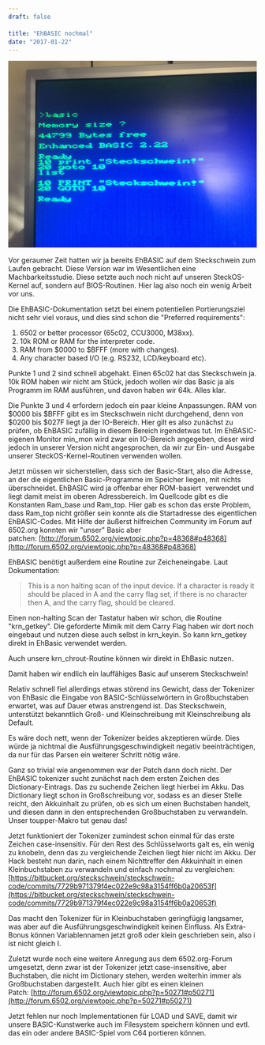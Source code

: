 ```yaml
---
draft: false

title: "EhBASIC nochmal"
date: "2017-01-22"
---
```


![img_2287](images/img_2287.jpg)

Vor geraumer Zeit hatten wir ja bereits EhBASIC auf dem Steckschwein zum Laufen gebracht. Diese Version war im Wesentlichen eine Machbarkeitsstudie. Diese setzte auch noch nicht auf unseren SteckOS-Kernel auf, sondern auf BIOS-Routinen. Hier lag also noch ein wenig Arbeit vor uns.

Die EhBASIC-Dokumentation setzt bei einem potentiellen Portierungsziel nicht sehr viel voraus, und dies sind schon die "Preferred requirements":

1. 6502 or better processor (65c02, CCU3000, M38xx).
2. 10k ROM or RAM for the interpreter code.
3. RAM from $0000 to $BFFF (more with changes).
4. Any character based I/O (e.g. RS232, LCD/keyboard etc).

Punkte 1 und 2 sind schnell abgehakt. Einen 65c02 hat das Steckschwein ja. 10k ROM haben wir nicht am Stück, jedoch wollen wir das Basic ja als Programm im RAM ausführen, und davon haben wir 64k. Alles klar.

Die Punkte 3 und 4 erfordern jedoch ein paar kleine Anpassungen. RAM von $0000 bis $BFFF gibt es im Steckschwein nicht durchgehend, denn von $0200 bis $027F liegt ja der IO-Bereich. Hier gilt es also zunächst zu prüfen, ob EhBASIC zufällig in diesem Bereich irgendetwas tut. Im EhBASIC-eigenen Monitor min\_mon wird zwar ein IO-Bereich angegeben, dieser wird jedoch in unserer Version nicht angesprochen, da wir zur Ein- und Ausgabe unserer SteckOS-Kernel-Routinen verwenden wollen.

Jetzt müssen wir sicherstellen, dass sich der Basic-Start, also die Adresse, an der die eigentlichen Basic-Programme im Speicher liegen, mit nichts überschneidet. EhBASIC wird ja offenbar eher ROM-basiert  verwendet und liegt damit meist im oberen Adressbereich. Im Quellcode gibt es die Konstanten Ram\_base und Ram\_top. Hier gab es schon das erste Problem, dass Ram\_top nicht größer sein konnte als die Startadresse des eigentlichen EhBASIC-Codes. Mit Hilfe der äußerst hilfreichen Community im Forum auf 6502.org konnten wir "unser" Basic aber patchen: [http://forum.6502.org/viewtopic.php?p=48368#p48368](http://forum.6502.org/viewtopic.php?p=48368#p48368)

EhBASIC benötigt außerdem eine Routine zur Zeicheneingabe. Laut Dokumentation:

> This is a non halting scan of the input device. If a character is ready it should be placed in A and the carry flag set, if there is no character then A, and the carry flag, should be cleared.

Einen non-halting Scan der Tastatur haben wir schon, die Routine "krn\_getkey". Die geforderte Mimik mit dem Carry Flag haben wir dort noch eingebaut und nutzen diese auch selbst in krn\_keyin. So kann krn\_getkey direkt in EhBasic verwendet werden.

Auch unsere krn\_chrout-Routine können wir direkt in EhBasic nutzen.

Damit haben wir endlich ein lauffähiges Basic auf unserem Steckschwein!

Relativ schnell fiel allerdings etwas störend ins Gewicht, dass der Tokenizer von EhBasic die Eingabe von BASIC-Schlüsselwörtern in Großbuchstaben erwartet, was auf Dauer etwas anstrengend ist. Das Steckschwein, unterstützt bekanntlich Groß- und Kleinschreibung mit Kleinschreibung als Default.

Es wäre doch nett, wenn der Tokenizer beides akzeptieren würde. Dies würde ja nichtmal die Ausführungsgeschwindigkeit negativ beeinträchtigen, da nur für das Parsen ein weiterer Schritt nötig wäre.

Ganz so trivial wie angenommen war der Patch dann doch nicht. Der EhBASIC tokenizer sucht zunächst nach dem ersten Zeichen des Dictionary-Eintrags. Das zu suchende Zeichen liegt hierbei im Akku. Das Dictionary liegt schon in Großschreibung vor, sodass es an dieser Stelle reicht, den Akkuinhalt zu prüfen, ob es sich um einen Buchstaben handelt, und diesen dann in den entsprechenden Großbuchstaben zu verwandeln. Unser toupper-Makro tut genau das!

Jetzt funktioniert der Tokenizer zumindest schon einmal für das erste Zeichen case-insensitiv. Für den Rest des Schlüsselworts galt es, ein wenig zu knobeln, denn das zu vergleichende Zeichen liegt hier nicht im Akku. Der Hack besteht nun darin, nach einem Nichttreffer den Akkuinhalt in einen Kleinbuchstaben zu verwandeln und einfach nochmal zu vergleichen: [https://bitbucket.org/steckschwein/steckschwein-code/commits/7729b971379f4ec022e9c98a3154ff6b0a20653f](https://bitbucket.org/steckschwein/steckschwein-code/commits/7729b971379f4ec022e9c98a3154ff6b0a20653f)

Das macht den Tokenizer für in Kleinbuchstaben geringfügig langsamer, was aber auf die Ausführungsgeschwindigkeit keinen Einfluss. Als Extra-Bonus können Variablennamen jetzt groß oder klein geschrieben sein, also i ist nicht gleich I.

Zuletzt wurde noch eine weitere Anregung aus dem 6502.org-Forum umgesetzt, denn zwar ist der Tokenizer jetzt case-insensitive, aber Buchstaben, die nicht im Dictionary stehen, werden weiterhin immer als Großbuchstaben dargestellt. Auch hier gibt es einen kleinen Patch: [http://forum.6502.org/viewtopic.php?p=50271#p50271](http://forum.6502.org/viewtopic.php?p=50271#p50271)

Jetzt fehlen nur noch Implementationen für LOAD und SAVE, damit wir unsere BASIC-Kunstwerke auch im Filesystem speichern können und evtl. das ein oder andere BASIC-Spiel vom C64 portieren können.
